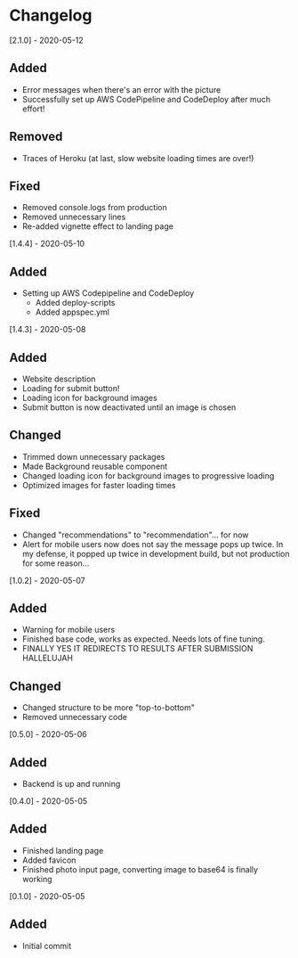 # Changelog

[2.1.0] - 2020-05-12

## Added

- Error messages when there's an error with the picture
- Successfully set up AWS CodePipeline and CodeDeploy after much effort!

## Removed

- Traces of Heroku (at last, slow website loading times are over!)

## Fixed

- Removed console.logs from production
- Removed unnecessary lines
- Re-added vignette effect to landing page

[1.4.4] - 2020-05-10

## Added

- Setting up AWS Codepipeline and CodeDeploy
  - Added deploy-scripts
  - Added appspec.yml

[1.4.3] - 2020-05-08

## Added

- Website description
- Loading for submit button!
- Loading icon for background images
- Submit button is now deactivated until an image is chosen

## Changed

- Trimmed down unnecessary packages
- Made Background reusable component
- Changed loading icon for background images to progressive loading
- Optimized images for faster loading times

## Fixed

- Changed "recommendations" to "recommendation"... for now
- Alert for mobile users now does not say the message pops up twice. In my defense, it popped up twice in development build, but not production for some reason...

[1.0.2] - 2020-05-07

## Added

- Warning for mobile users
- Finished base code, works as expected. Needs lots of fine tuning.
- FINALLY YES IT REDIRECTS TO RESULTS AFTER SUBMISSION HALLELUJAH

## Changed

- Changed structure to be more "top-to-bottom"
- Removed unnecessary code

[0.5.0] - 2020-05-06

## Added

- Backend is up and running

[0.4.0] - 2020-05-05

## Added

- Finished landing page
- Added favicon
- Finished photo input page, converting image to base64 is finally working

[0.1.0] - 2020-05-05

## Added

- Initial commit
